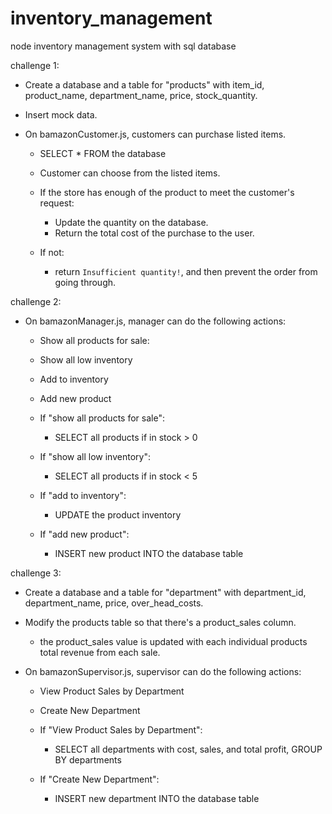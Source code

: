 # inventory_management
node inventory management system with sql database


challenge 1:

* Create a database and a table for "products" with item_id, product_name, department_name, price, stock_quantity.
* Insert mock data.

* On bamazonCustomer.js, customers can purchase listed items.
    * SELECT * FROM the database
    * Customer can choose from the listed items.

    * If the store has enough of the product to meet the customer's request:
        * Update the quantity on the database.
        * Return the total cost of the purchase to the user.
    * If not:
        * return `Insufficient quantity!`, and then prevent the order from going through. 


challenge 2:

* On bamazonManager.js, manager can do the following actions:
    * Show all products for sale:
    * Show all low inventory
    * Add to inventory
    * Add new product

    * If "show all products for sale":
        * SELECT all products if in stock > 0

    * If "show all low inventory":
        * SELECT all products if in stock < 5

    * If "add to inventory":
        * UPDATE the product inventory
    
    * If "add new product":
        * INSERT new product INTO the database table


challenge 3:

* Create a database and a table for "department" with department_id, department_name, price, over_head_costs.
* Modify the products table so that there's a product_sales column.
    * the product_sales value is updated with each individual products total revenue from each sale.

* On bamazonSupervisor.js, supervisor can do the following actions:
    * View Product Sales by Department
    * Create New Department

    * If "View Product Sales by Department":
        * SELECT all departments with cost, sales, and total profit, GROUP BY departments
    
    * If "Create New Department":
        * INSERT new department INTO the database table
